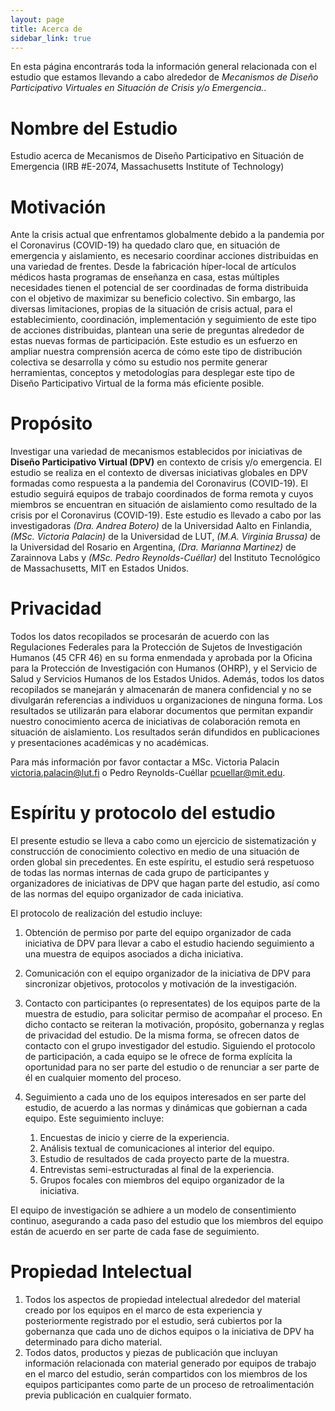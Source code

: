 ```yaml
---
layout: page
title: Acerca de
sidebar_link: true
---
```


<p class="message">
  En esta página encontrarás toda la información general relacionada con el estudio que estamos llevando a cabo alrededor de <i>Mecanismos de Diseño Participativo Virtuales en Situación de Crisis y/o Emergencia.</i>.
</p>

# Nombre del Estudio
Estudio acerca de Mecanismos de Diseño Participativo en Situación de Emergencia
(IRB #E-2074, Massachusetts Institute of Technology)

# Motivación
Ante la crisis actual que enfrentamos globalmente debido a la pandemia por el Coronavirus (COVID-19) ha quedado claro que, en situación de emergencia y aislamiento, es necesario  coordinar acciones distribuidas en una variedad de frentes. Desde la fabricación híper-local de artículos médicos hasta programas de enseñanza en casa, estas múltiples necesidades tienen el potencial de ser coordinadas de forma distribuida con el objetivo de maximizar su beneficio colectivo. Sin embargo, las diversas limitaciones, propias de la situación de crisis actual, para el establecimiento, coordinación, implementación y seguimiento de este tipo de acciones distribuidas, plantean una serie de preguntas alrededor de estas nuevas formas de participación. Este estudio es un esfuerzo en ampliar nuestra comprensión acerca de cómo este tipo de distribución colectiva se desarrolla y cómo su estudio nos permite generar herramientas, conceptos y metodologías para desplegar este tipo de Diseño Participativo Virtual de la forma más eficiente posible.

# Propósito
Investigar una variedad de mecanismos establecidos por iniciativas de **Diseño Participativo Virtual (DPV)** en contexto de crisis y/o emergencia. El estudio se realiza en el contexto de diversas iniciativas globales en DPV formadas como respuesta a la pandemia del Coronavirus (COVID-19). El estudio seguirá equipos de trabajo coordinados de forma remota y cuyos miembros se encuentran en situación de aislamiento como resultado de la crisis por el Coronavirus (COVID-19).
Este estudio es llevado a cabo por las investigadoras *(Dra. Andrea Botero)* de la Universidad Aalto en Finlandia, *(MSc. Victoria Palacin)* de la Universidad de LUT, *(M.A. Virginia Brussa)* de la Universidad del Rosario en Argentina, *(Dra. Marianna Martinez)* de Zarainnova Labs y *(MSc. Pedro Reynolds-Cuéllar)* del Instituto Tecnológico de Massachusetts, MIT en Estados Unidos.

# Privacidad
Todos los datos recopilados se procesarán de acuerdo con las Regulaciones Federales para la Protección de Sujetos de Investigación Humanos (45 CFR 46) en su forma enmendada y aprobada por la Oficina para la Protección de Investigación con Humanos (OHRP), y el Servicio de Salud y Servicios Humanos de los Estados Unidos. Además, todos los datos recopilados se manejarán y almacenarán de manera confidencial y no se divulgarán referencias a individuos u organizaciones de ninguna forma. Los resultados se utilizarán para elaborar documentos que permitan expandir nuestro conocimiento acerca de iniciativas de colaboración remota en situación de aislamiento. Los resultados serán difundidos en publicaciones y presentaciones académicas y no académicas.

Para más información por favor contactar a MSc. Victoria Palacin [victoria.palacin@lut.fi](mailto:victoria.palacin@lut.fi) o Pedro Reynolds-Cuéllar [pcuellar@mit.edu](mailto:pcuellar@mit.edu).

# Espíritu y protocolo del estudio
El presente estudio se lleva a cabo como un ejercicio de sistematización y construcción de conocimiento colectivo en medio de una situación de orden global sin precedentes. En este espíritu, el estudio será respetuoso de todas las normas internas de cada grupo de participantes y organizadores de iniciativas de DPV que hagan parte del estudio, así como de las normas del equipo organizador de cada iniciativa.

El protocolo de realización del estudio incluye:
1. Obtención de permiso por parte del equipo organizador de cada iniciativa de DPV para llevar a cabo el estudio haciendo seguimiento a una muestra de equipos asociados a dicha iniciativa.
2. Comunicación con el equipo organizador de la iniciativa de DPV para sincronizar objetivos, protocolos y motivación de la investigación.
3. Contacto con participantes (o representates) de los equipos parte de la muestra de estudio, para solicitar permiso de acompañar el proceso. En dicho contacto se reiteran la motivación, propósito, gobernanza y reglas de privacidad del estudio. De la misma forma, se ofrecen datos de contacto con el grupo investigador del estudio. Siguiendo el protocolo de participación, a cada equipo se le ofrece de forma explícita la oportunidad para no ser parte del estudio o de renunciar a ser parte de él en cualquier momento del proceso.
4. Seguimiento a cada uno de los equipos interesados en ser parte del estudio, de acuerdo a las normas y dinámicas que gobiernan a cada equipo. Este seguimiento incluye:

    1. Encuestas de inicio y cierre de la experiencia.
    2. Análisis textual de comunicaciones al interior del equipo.
    3. Estudio de resultados de cada proyecto parte de la muestra.
    4. Entrevistas semi-estructuradas al final de la experiencia.
    5. Grupos focales con miembros del equipo organizador de la iniciativa.

El equipo de investigación se adhiere a un modelo de consentimiento continuo, asegurando a cada paso del estudio que los miembros del equipo están de acuerdo en ser parte de cada fase de seguimiento.

# Propiedad Intelectual
1. Todos los aspectos de propiedad intelectual alrededor del material creado por los equipos en el marco de esta experiencia y posteriormente registrado por el estudio, será cubiertos por la gobernanza que cada uno de dichos equipos o la iniciativa de DPV ha determinado para dicho material.
2. Todos datos, productos y piezas de publicación que incluyan información relacionada con material generado por equipos de trabajo en el marco del estudio, serán compartidos con los miembros de los equipos participantes como parte de un proceso de retroalimentación previa publicación en cualquier formato.
